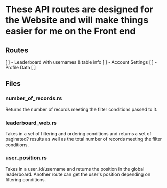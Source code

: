 # These API routes are designed for the Website and will make things easier for me on the Front end

## Routes

[ ] - Leaderboard with usernames & table info
[ ] - Account Settings
[ ] - Profile Data
[ ]

## Files

### number_of_records.rs

Returns the number of records meeting the filter conditions passed to it.

### leaderboard_web.rs

Takes in a set of filtering and ordering conditions and returns a set of paginated? results
as well as the total number of records meeting the filter conditions.

### user_position.rs

Takes in a user_id/username and returns the position in the global leaderboard.
Another route can get the user's position depending on filtering conditions.
